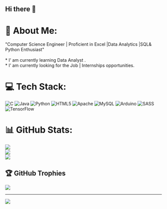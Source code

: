 ## Hi there 👋

# 💫 About Me:
"Computer Science Engineer | Proficient in Excel |Data Analytics |SQL& Python Enthusiast"<br><br>*  I' am currently learning  Data Analyst .<br>*  I' am currently looking for the Job | Internships opportunities.<br>


# 💻 Tech Stack:
![C](https://img.shields.io/badge/c-%2300599C.svg?style=for-the-badge&logo=c&logoColor=white) ![Java](https://img.shields.io/badge/java-%23ED8B00.svg?style=for-the-badge&logo=openjdk&logoColor=white) ![Python](https://img.shields.io/badge/python-3670A0?style=for-the-badge&logo=python&logoColor=ffdd54) ![HTML5](https://img.shields.io/badge/html5-%23E34F26.svg?style=for-the-badge&logo=html5&logoColor=white) ![Apache](https://img.shields.io/badge/apache-%23D42029.svg?style=for-the-badge&logo=apache&logoColor=white) ![MySQL](https://img.shields.io/badge/mysql-4479A1.svg?style=for-the-badge&logo=mysql&logoColor=white) ![Arduino](https://img.shields.io/badge/-Arduino-00979D?style=for-the-badge&logo=Arduino&logoColor=white) ![SASS](https://img.shields.io/badge/SASS-hotpink.svg?style=for-the-badge&logo=SASS&logoColor=white) ![TensorFlow](https://img.shields.io/badge/TensorFlow-%23FF6F00.svg?style=for-the-badge&logo=TensorFlow&logoColor=white)
# 📊 GitHub Stats:
![](https://github-readme-stats.vercel.app/api?username=Sindhuhs202&theme=dark&hide_border=false&include_all_commits=true&count_private=false)<br/>
![](https://github-readme-streak-stats.herokuapp.com/?user=Sindhuhs202&theme=dark&hide_border=false)<br/>
![](https://github-readme-stats.vercel.app/api/top-langs/?username=Sindhuhs202&theme=dark&hide_border=false&include_all_commits=true&count_private=false&layout=compact)

## 🏆 GitHub Trophies
![](https://github-profile-trophy.vercel.app/?username=Sindhuhs202&theme=radical&no-frame=false&no-bg=true&margin-w=4)

---
[![](https://visitcount.itsvg.in/api?id=Sindhuhs202&icon=0&color=0)](https://visitcount.itsvg.in)

<!-- Proudly created with GPRM ( https://gprm.itsvg.in ) -->
